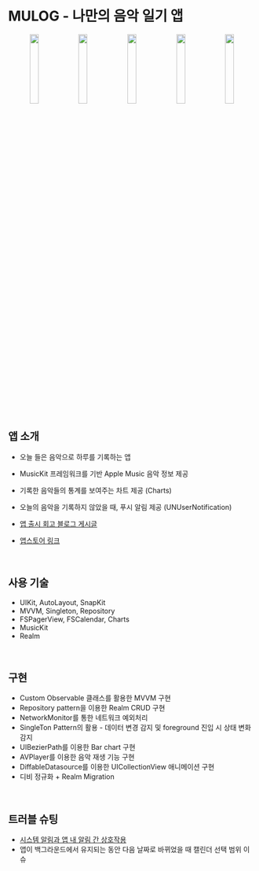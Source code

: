 # MULOG - 나만의 음악 일기 앱


<p align="center">
  <img src="https://github.com/limsub/MyMusicDiary/assets/99518799/310c1162-9178-4012-b55c-3ee4cfd352f9" align="center" width="19%">
  <img src="https://github.com/limsub/MyMusicDiary/assets/99518799/bd0a11e9-1785-41fa-a2b8-86b431e78f56" align="center" width="19%">
  <img src="https://github.com/limsub/MyMusicDiary/assets/99518799/f0b71c62-7483-4e0d-a61e-f54c6a3d1726" align="center" width="19%">
  <img src="https://github.com/limsub/MyMusicDiary/assets/99518799/dce024cf-c9fa-4156-b9de-04988672db47" align="center" width="19%">
  <img src="https://github.com/limsub/MyMusicDiary/assets/99518799/e248cc49-148c-4066-81f4-0a5c1851d3b1" align="center" width="19%">
</p>

<br>

## 앱 소개

- 오늘 들은 음악으로 하루를 기록하는 앱
- MusicKit 프레임워크를 기반 Apple Music 음악 정보 제공
- 기록한 음악들의 통계를 보여주는 차트 제공 (Charts)
- 오늘의 음악을 기록하지 않았을 때, 푸시 알림 제공 (UNUserNotification)

- [앱 출시 회고 블로그 게시글](https://velog.io/@s_sub/%EC%83%88%EC%8B%B9-iOS-%EA%B0%9C%EC%9D%B8-%EC%95%B1-%EC%B6%9C%EC%8B%9C-%ED%9A%8C%EA%B3%A0-MULOG-%EB%AE%A4%EB%A1%9C%EA%B7%B8)
- [앱스토어 링크](https://apps.apple.com/kr/app/mulog-%EB%AE%A4%EB%A1%9C%EA%B7%B8-%EB%82%98%EB%A7%8C%EC%9D%98-%EC%9D%8C%EC%95%85-%EC%9D%BC%EA%B8%B0-%EC%95%B1/id6469449605)

<br>

## 사용 기술

- UIKit, AutoLayout, SnapKit
- MVVM, Singleton, Repository
- FSPagerView, FSCalendar, Charts
- MusicKit
- Realm

<br>

## 구현
- Custom Observable 클래스를 활용한 MVVM 구현
- Repository pattern을 이용한 Realm CRUD 구현
- NetworkMonitor를 통한 네트워크 예외처리
- SingleTon Pattern의 활용 - 데이터 변경 감지 및 foreground 진입 시 상태 변화 감지
- UIBezierPath를 이용한 Bar chart 구현
- AVPlayer를 이용한 음악 재생 기능 구현
- DiffableDatasource를 이용한 UICollectionView 애니메이션 구현
- 디비 정규화 + Realm Migration

<br>

## 트러블 슈팅
- [시스템 알림과 앱 내 알림 간 상호작용](https://prairie-drill-e3a.notion.site/MULOG-c2aad11e2b7e4eac9e3c43bf1df7744c)
- 앱이 백그라운드에서 유지되는 동안 다음 날짜로 바뀌었을 때 캘린더 선택 범위 이슈
